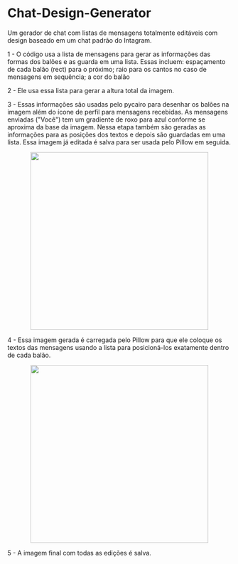 # Chat-Design-Generator
Um gerador de chat com listas de mensagens totalmente editáveis com design baseado em um chat padrão do Intagram.

1 - O código usa a lista de mensagens para gerar as informações das formas dos balões e as guarda em uma lista. Essas incluem: espaçamento de cada balão (rect) para o próximo; raio para os cantos no caso de mensagens em sequência; a cor do balão

2 - Ele usa essa lista para gerar a altura total da imagem. 

3 - Essas informações são usadas pelo pycairo para desenhar os balões na imagem além do ícone de perfil para mensagens recebidas. As mensagens enviadas ("Você") tem um gradiente de roxo para azul conforme se aproxima da base da imagem. Nessa etapa também são geradas as informações para as posições dos textos e depois são guardadas em uma lista. Essa imagem já editada é salva para ser usada pelo Pillow em seguida.

<div align="center">
<img src="https://github.com/user-attachments/assets/24064cce-d397-4f95-b866-fd2a06b1b6d5" width="400px" />
</div>

4 - Essa imagem gerada é carregada pelo Pillow para que ele coloque os textos das mensagens usando a lista para posicioná-los exatamente dentro de cada balão.

<div align="center">
<img src="https://github.com/user-attachments/assets/719a575c-95b5-4686-a6e2-3895083691e5" width="400px" />
</div>

5 - A imagem final com todas as edições é salva.
